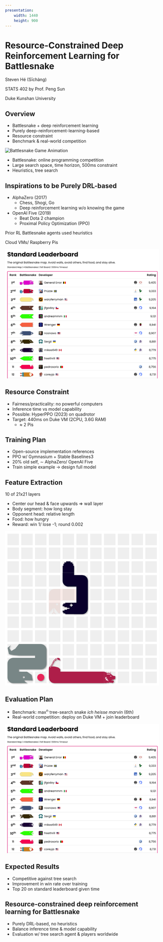 ```yaml
---
presentation:
    width: 1440
    height: 900
---
```


<!-- 8min talk, 2min Q&A -->
<!-- slide -->
# Resource-Constrained Deep Reinforcement Learning for Battlesnake

Steven Hé (Sīchàng)

STATS 402 by Prof. Peng Sun

Duke Kunshan University

<!-- slide -->
## Overview

- Battlesnake + deep reinforcement learning
- Purely deep-reinforcement-learning-based
- Resource constraint
- Benchmark & real-world competition

<!-- slide id game-animation -->
<img src="https://static.battlesnake.com/play/releases/2.1.0/ui/img/game.gif"
alt="Battlesnake Game Animation" style="max-height: 60vh;">

- Battlesnake: online programming competition
- Large search space, time horizon, 500ms constraint
- Heuristics, tree search

<!-- slide -->
## Inspirations to be Purely DRL-based

- AlphaZero (2017)
    - Chess, Shogi, Go
    - Deep reinforcement learning w/o knowing the game
- OpenAI Five (2019)
    - Beat Dota 2 champion
    - Proximal Policy Optimization (PPO)

Prior RL Battlesnake agents used heuristics

<!-- slide -->

Cloud VMs/ Raspberry Pis

<img src="leaderboard.png" alt="Standard leaderboard" style="max-height: 80vh;">

<!-- slide -->
## Resource Constraint

- Fairness/practicality: no powerful computers
- Inference time vs model capability
- Possible: HyperPPO (2023) on quadrotor
- Target: 440ms on Duke VM (2CPU, 3.6G RAM)
    - $\approx$ 2 Pis

<!-- slide -->
## Training Plan

- Open-source implementation references
- PPO w/ Gymnasium + Stable Baselines3
- 20% old self, ∼ AlphaZero/ OpenAI Five
- Train simple example → design full model

<!-- slide -->
## Feature Extraction

10 of 21x21 layers

- Center our head & face upwards ⇒ wall layer
- Body segment: how long stay
- Opponent head: relative length
- Food: how hungry
- Reward: win 1/ lose -1; round 0.002

<img src="snake_game_screenshot.png" alt="Battlesnake Game Screenshot"
style="max-height: 40vh;">

<!-- slide -->
## Evaluation Plan

- Benchmark: max<sup>n</sup> tree-search snake *ich heisse marvin* (6th)
- Real-world competition: deploy on Duke VM + join leaderboard

<img src="leaderboard.png" alt="Standard leaderboard" style="max-height: 80vh;">

<!-- slide -->
## Expected Results

- Competitive against tree search
- Improvement in win rate over training
- Top 20 on standard leaderboard given time

<!-- slide -->
## Resource-constrained deep reinforcement learning for Battlesnake

- Purely DRL-based, no heuristics
- Balance inference time & model capability
- Evaluation w/ tree search agent & players worldwide
